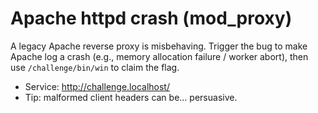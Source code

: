 # Apache httpd crash (mod_proxy)

A legacy Apache reverse proxy is misbehaving. Trigger the bug to make Apache log a crash (e.g., memory allocation failure / worker abort), then use `/challenge/bin/win` to claim the flag.

- Service: http://challenge.localhost/
- Tip: malformed client headers can be… persuasive.
